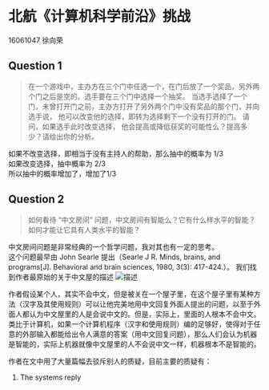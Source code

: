 # 北航《计算机科学前沿》挑战
16061047 徐向荣

## Question 1  
> 在一个游戏中，主办方在三个门中任选一个，在门后放了一个奖品，另外两个门之后是空的。选手要在三个门中选择一个抽奖。 当选手选择了一个门，未曾打开门之前，主办方打开了另外两个门中没有奖品的那个门，并向选手说， 他可以改变他的选择，即转为选择剩下一个没有打开的门。 请问，如果选手此时改变选择， 他会提高或降低获奖的可能性么？提高多少？请给出你的分析。

如果不改变选择，即相当于没有主持人的帮助，那么抽中的概率为 1/3  
如果改变选择，抽中概率为 2/3  
所以抽中的概率增加了，增加了1/3  

## Question 2
>如何看待 “中文房间” 问题，中文房间有智能么？它有什么样水平的智能？如何才能让它具有人类水平的智能？

中文房间问题是非常经典的一个哲学问题，我对其也有一定的思考。  
这个问题最早由 John Searle 提出（Searle J R. Minds, brains, and programs[J]. Behavioral and brain sciences, 1980, 3(3): 417-424.）。
我们找到作者最原始的关于中文屋的描述
![描述](https://github.com/xurongxiang/homework/blob/master/1.png)

作者假设某个人，其实不会中文，但是被关在一个屋子里，在这个屋子里有某种方法（汉字及其使用规则）可以让他完美地用中文回复外面人提出的问题，以至于外面人都认为中文屋里的人是会说中文的。但是，实际上，里面的人根本不会中文。类比于计算机，如果一个计算机程序（汉字和使用规则）编的足够好，使得对于任意的外部输入都能给出令人满意的答案（用中文回复问题），那么人们会认为机器是智能的，实际上机器就像中文屋里的人不会说中文一样，机器根本不是智能的。

作者在文中用了大量篇幅去驳斥别人的质疑，目前主要的质疑有：
1.  The systems reply 



